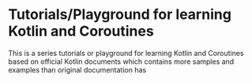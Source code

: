 # Tutorials/Playground for learning Kotlin and Coroutines

This is a series tutorials or playground for learning Kotlin and Coroutines based on official
Kotlin documents which contains more samples and examples than original documentation has